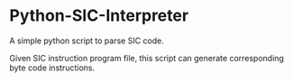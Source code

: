 # Python-SIC-Interpreter
A simple python script to parse SIC code.

Given SIC instruction program file, this script can generate corresponding byte code instructions.
